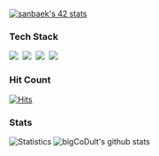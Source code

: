 [![sanbaek's 42 stats](https://badge42.coday.fr/api/v2/clsx4chzw823401p4dwbfo4wt/stats?cursusId=21&coalitionId=457)](https://github.com/Coday-meric/badge42)

### Tech Stack
<p>
  <img src="https://img.shields.io/badge/C-A8B9CC?style=flat-square&logo=C&logoColor=white"/>&nbsp;
  <img src="https://img.shields.io/badge/React-61DAFB?style=flat-square&logo=react&logoColor=white"/>&nbsp;
  <img src="https://img.shields.io/badge/Git-E34F26?style=flat-square&logo=git&logoColor=white"/>&nbsp;
  <img src="https://img.shields.io/badge/Javascript-F7DF1E?style=flat-square&logo=javascript&logoColor=black"/>&nbsp;
</p>

### Hit Count
[![Hits](https://hits.seeyoufarm.com/api/count/incr/badge.svg?url=https%3A%2F%2Fgithub.com%2FbigCoDult%2Fhit-counter&count_bg=%2379C83D&title_bg=%23555555&icon=&icon_color=%23E7E7E7&title=hits&edge_flat=false)](https://hits.seeyoufarm.com)

### Stats
![Statistics](https://github-readme-stats.vercel.app/api?username=bigCoDult&show_icons=true&count_private=true&line_height=24&theme=dark)
![bigCoDult's github stats](https://github-readme-stats.vercel.app/api/top-langs/?username=hijae&show_icons=true&layout=compact&theme=dark)
